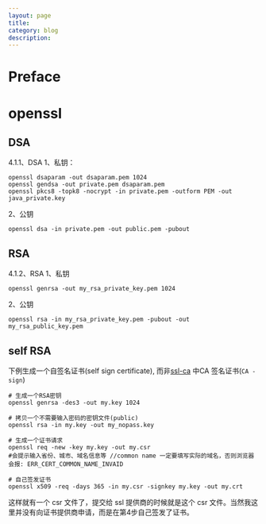 ```yaml
---
layout: page
title:
category: blog
description:
---
```

# Preface

# openssl

## DSA
4.1.1、DSA
1、私钥：

	openssl dsaparam -out dsaparam.pem 1024
	openssl gendsa -out private.pem dsaparam.pem
	openssl pkcs8 -topk8 -nocrypt -in private.pem -outform PEM -out java_private.key

2、公钥

	openssl dsa -in private.pem -out public.pem -pubout

## RSA
4.1.2、RSA
1、私钥

	openssl genrsa -out my_rsa_private_key.pem 1024

2、公钥

	openssl rsa -in my_rsa_private_key.pem -pubout -out my_rsa_public_key.pem

## self RSA
下例生成一个自签名证书(self sign certificate), 而非[ssl-ca](/p/ssl-ca) 中CA 签名证书(`CA -sign`)

	# 生成一个RSA密钥
	openssl genrsa -des3 -out my.key 1024

	# 拷贝一个不需要输入密码的密钥文件(public)
	openssl rsa -in my.key -out my_nopass.key

	# 生成一个证书请求
	openssl req -new -key my.key -out my.csr
	#会提示输入省份、城市、域名信息等 //common name 一定要填写实际的域名，否则浏览器会报: ERR_CERT_COMMON_NAME_INVAID

	# 自己签发证书
	openssl x509 -req -days 365 -in my.csr -signkey my.key -out my.crt

这样就有一个 csr 文件了，提交给 ssl 提供商的时候就是这个 csr 文件。当然我这里并没有向证书提供商申请，而是在第4步自己签发了证书。
